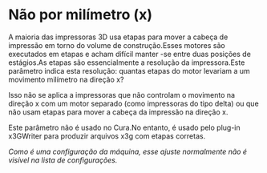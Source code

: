 Não por milímetro (x)
====
A maioria das impressoras 3D usa etapas para mover a cabeça de impressão em torno do volume de construção.Esses motores são executados em etapas e acham difícil manter -se entre duas posições de estágios.As etapas são essencialmente a resolução da impressora.Este parâmetro indica esta resolução: quantas etapas do motor levariam a um movimento milímetro na direção x?

Isso não se aplica a impressoras que não controlam o movimento na direção x com um motor separado (como impressoras do tipo delta) ou que não usam etapas para mover a cabeça da impressão na direção x.

Este parâmetro não é usado no Cura.No entanto, é usado pelo plug-in x3GWriter para produzir arquivos x3g com etapas corretas.

*Como é uma configuração da máquina, esse ajuste normalmente não é visível na lista de configurações.*